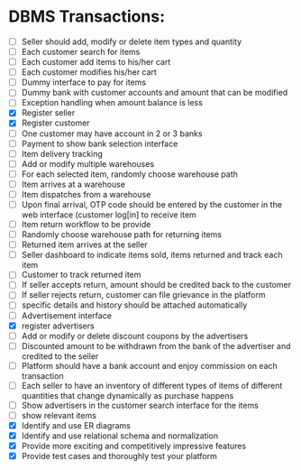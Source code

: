 # **DBMS Transactions:**  

- [ ] Seller should add, modify or delete item types and quantity
- [ ] Each customer search for items
- [ ] Each customer add items to his/her cart
- [ ] Each customer modifies his/her cart
- [ ] Dummy interface to pay for items
- [ ] Dummy bank with customer accounts and amount that can be modified
- [ ] Exception handling when amount balance is less
- [x] Register seller
- [x] Register customer
- [ ] One customer may have account in 2 or 3 banks
- [ ] Payment to show bank selection interface
- [ ] Item delivery tracking
- [ ] Add or modify multiple warehouses
- [ ] For each selected item, randomly choose warehouse path
- [ ] Item arrives at a warehouse
- [ ] Item dispatches from a warehouse
- [ ] Upon final arrival, OTP code should be entered by the customer in the web interface (customer log[in] to receive item
- [ ] Item return workflow to be provide
- [ ] Randomly choose warehouse path for returning items
- [ ] Returned item arrives at the seller
- [ ] Seller dashboard to indicate items sold, items returned and track each item
- [ ] Customer to track returned item
- [ ] If seller accepts return, amount should be credited back to the customer
- [ ] If seller rejects return, customer can file grievance in the platform
- [ ] specific details and history should be attached automatically
- [ ] Advertisement interface
- [x] register advertisers
- [ ] Add or modify or delete discount coupons by the advertisers
- [ ] Discounted amount to be withdrawn from the bank of the advertiser and credited to the seller
- [ ] Platform should have a bank account and enjoy commission on each transaction
- [ ] Each seller to have an inventory of different types of items of different quantities that change dynamically as purchase happens
- [ ] Show advertisers in the customer search interface for the items
- [ ] show relevant items
- [x] Identify and use ER diagrams
- [x] Identify and use relational schema and normalization
- [x] Provide more exciting and competitively impressive features
- [x] Provide test cases and thoroughly test your platform
